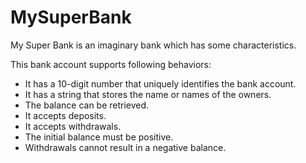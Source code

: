 # MySuperBank

My Super Bank is an imaginary bank which has some characteristics.


  This bank account supports following behaviors:

* It has a 10-digit number that uniquely identifies the bank account.
* It has a string that stores the name or names of the owners.
* The balance can be retrieved.
* It accepts deposits.
* It accepts withdrawals.
* The initial balance must be positive.
* Withdrawals cannot result in a negative balance.
